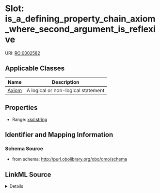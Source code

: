 # Slot: is_a_defining_property_chain_axiom_where_second_argument_is_reflexive

URI: [RO:0002582](http://purl.obolibrary.org/obo/RO_0002582)



<!-- no inheritance hierarchy -->




## Applicable Classes

| Name | Description |
| --- | --- |
[Axiom](Axiom.md) | A logical or non-logical statement






## Properties

* Range: [xsd:string](http://www.w3.org/2001/XMLSchema#string)







## Identifier and Mapping Information







### Schema Source


* from schema: http://purl.obolibrary.org/obo/omo/schema




## LinkML Source

<details>
```yaml
name: is_a_defining_property_chain_axiom_where_second_argument_is_reflexive
from_schema: http://purl.obolibrary.org/obo/omo/schema
rank: 1000
slot_uri: RO:0002582
alias: is_a_defining_property_chain_axiom_where_second_argument_is_reflexive
domain_of:
- Axiom
range: string

```
</details>